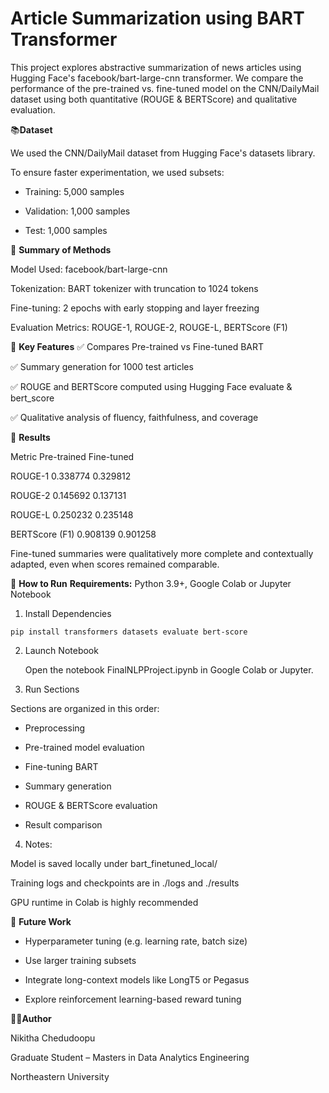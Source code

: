 # **Article Summarization using BART Transformer**

This project explores abstractive summarization of news articles using Hugging Face's facebook/bart-large-cnn transformer. We compare the performance of the pre-trained vs. fine-tuned model on the CNN/DailyMail dataset using both quantitative (ROUGE & BERTScore) and qualitative evaluation.

📚**Dataset**

We used the CNN/DailyMail dataset from Hugging Face's datasets library.

To ensure faster experimentation, we used subsets:

- Training: 5,000 samples

- Validation: 1,000 samples

- Test: 1,000 samples

🧪 **Summary of Methods**

Model Used: facebook/bart-large-cnn

Tokenization: BART tokenizer with truncation to 1024 tokens

Fine-tuning: 2 epochs with early stopping and layer freezing

Evaluation Metrics: ROUGE-1, ROUGE-2, ROUGE-L, BERTScore (F1)

🧠 **Key Features**
✅ Compares Pre-trained vs Fine-tuned BART

✅ Summary generation for 1000 test articles

✅ ROUGE and BERTScore computed using Hugging Face evaluate & bert_score

✅ Qualitative analysis of fluency, faithfulness, and coverage

🧪 **Results**

Metric         Pre-trained	       Fine-tuned

ROUGE-1	        0.338774	          0.329812

ROUGE-2	        0.145692	          0.137131

ROUGE-L	        0.250232	          0.235148
 
BERTScore (F1)	0.908139	          0.901258

Fine-tuned summaries were qualitatively more complete and contextually adapted, even when scores remained comparable.

🚀 **How to Run**
**Requirements:** Python 3.9+, Google Colab or Jupyter Notebook

1. Install Dependencies
   
```pip install transformers datasets evaluate bert-score```

2. Launch Notebook
   
   Open the notebook FinalNLPProject.ipynb in Google Colab or Jupyter.

3. Run Sections
   
  Sections are organized in this order:

- Preprocessing

- Pre-trained model evaluation

- Fine-tuning BART

- Summary generation

- ROUGE & BERTScore evaluation

- Result comparison
  

4. Notes:

Model is saved locally under bart_finetuned_local/

Training logs and checkpoints are in ./logs and ./results

GPU runtime in Colab is highly recommended


🔮 **Future Work**

- Hyperparameter tuning (e.g. learning rate, batch size)

- Use larger training subsets

- Integrate long-context models like LongT5 or Pegasus

- Explore reinforcement learning-based reward tuning


👩‍💻**Author**

Nikitha Chedudoopu

Graduate Student – Masters in Data Analytics Engineering

Northeastern University

